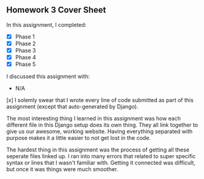 Homework 3 Cover Sheet
----------------------

In this assignment, I completed:

- [x] Phase 1
- [x] Phase 2
- [x] Phase 3
- [x] Phase 4
- [x] Phase 5

I discussed this assignment with:

- N/A

[x] I solemly swear that I wrote every line of code submitted as part
of this assignment (except that auto-generated by Django).

The most interesting thing I learned in this assignment was how each different file in this Django setup does its own thing. They all link together to give us our awesome, working website. Having everything separated with purpose makes it a little easier to not get lost in the code.

The hardest thing in this assignment was the process of getting all these seperate files linked up. I ran into many errors that related to super specific syntax or lines that I wasn't familiar with. Getting it connected was difficult, but once it was things were much smoother.